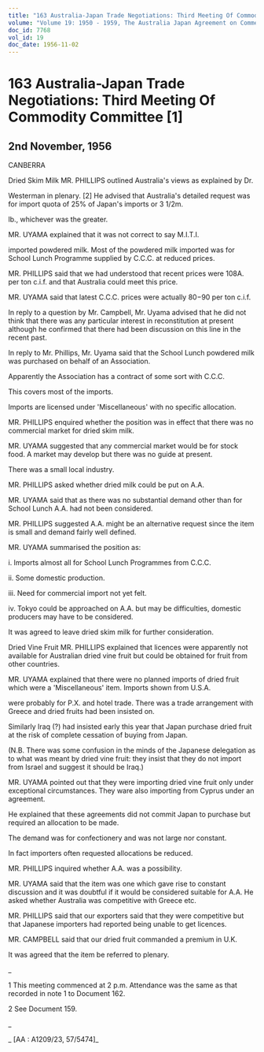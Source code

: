 ```yaml
---
title: "163 Australia-Japan Trade Negotiations: Third Meeting Of Commodity Committee [1]"
volume: "Volume 19: 1950 - 1959, The Australia Japan Agreement on Commerce"
doc_id: 7768
vol_id: 19
doc_date: 1956-11-02
---
```


# 163 Australia-Japan Trade Negotiations: Third Meeting Of Commodity Committee [1]

## 2nd November, 1956

CANBERRA

Dried Skim Milk MR. PHILLIPS outlined Australia's views as explained by Dr.

Westerman in plenary. [2] He advised that Australia's detailed request was for import quota of 25% of Japan's imports or 3 1/2m.

lb., whichever was the greater.

MR. UYAMA explained that it was not correct to say M.I.T.I.

imported powdered milk. Most of the powdered milk imported was for School Lunch Programme supplied by C.C.C. at reduced prices.

MR. PHILLIPS said that we had understood that recent prices were 108A. per ton c.i.f. and that Australia could meet this price.

MR. UYAMA said that latest C.C.C. prices were actually $80-$90 per ton c.i.f.

In reply to a question by Mr. Campbell, Mr. Uyama advised that he did not think that there was any particular interest in reconstitution at present although he confirmed that there had been discussion on this line in the recent past.

In reply to Mr. Phillips, Mr. Uyama said that the School Lunch powdered milk was purchased on behalf of an Association.

Apparently the Association has a contract of some sort with C.C.C.

This covers most of the imports.

Imports are licensed under 'Miscellaneous' with no specific allocation.

MR. PHILLIPS enquired whether the position was in effect that there was no commercial market for dried skim milk.

MR. UYAMA suggested that any commercial market would be for stock food. A market may develop but there was no guide at present.

There was a small local industry.

MR. PHILLIPS asked whether dried milk could be put on A.A.

MR. UYAMA said that as there was no substantial demand other than for School Lunch A.A. had not been considered.

MR. PHILLIPS suggested A.A. might be an alternative request since the item is small and demand fairly well defined.

MR. UYAMA summarised the position as:

i. Imports almost all for School Lunch Programmes from C.C.C.

ii. Some domestic production.

iii. Need for commercial import not yet felt.

iv. Tokyo could be approached on A.A. but may be difficulties, domestic producers may have to be considered.

It was agreed to leave dried skim milk for further consideration.

Dried Vine Fruit MR. PHILLIPS explained that licences were apparently not available for Australian dried vine fruit but could be obtained for fruit from other countries.

MR. UYAMA explained that there were no planned imports of dried fruit which were a 'Miscellaneous' item. Imports shown from U.S.A.

were probably for P.X. and hotel trade. There was a trade arrangement with Greece and dried fruits had been insisted on.

Similarly Iraq (?) had insisted early this year that Japan purchase dried fruit at the risk of complete cessation of buying from Japan.

(N.B. There was some confusion in the minds of the Japanese delegation as to what was meant by dried vine fruit: they insist that they do not import from Israel and suggest it should be Iraq.)

MR. UYAMA pointed out that they were importing dried vine fruit only under exceptional circumstances. They ware also importing from Cyprus under an agreement.

He explained that these agreements did not commit Japan to purchase but required an allocation to be made.

The demand was for confectionery and was not large nor constant.

In fact importers often requested allocations be reduced.

MR. PHILLIPS inquired whether A.A. was a possibility.

MR. UYAMA said that the item was one which gave rise to constant discussion and it was doubtful if it would be considered suitable for A.A. He asked whether Australia was competitive with Greece etc.

MR. PHILLIPS said that our exporters said that they were competitive but that Japanese importers had reported being unable to get licences.

MR. CAMPBELL said that our dried fruit commanded a premium in U.K.

It was agreed that the item be referred to plenary.

_

1 This meeting commenced at 2 p.m. Attendance was the same as that recorded in note 1 to Document 162.

2 See Document 159.

_

_ [AA : A1209/23, 57/5474]_
